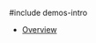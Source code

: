 #include demos-intro

- [Overview](https://js.devexpress.com/Demos/WidgetsGallery/Demo/TextArea/Overview/)